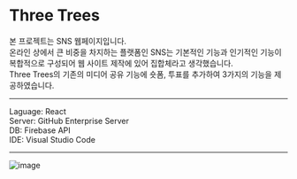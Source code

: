 # Three Trees 

본 프로젝트는 SNS 웹페이지입니다.<br>
온라인 상에서 큰 비중을 차지하는 플랫폼인 SNS는 기본적인 기능과 인기적인 기능이 복합적으로 구성되어 웹 사이트 제작에 있어 집합체라고 생각했습니다.<br>
Three Trees의 기존의 미디어 공유 기능에 숏폼, 투표를 추가하여 3가지의 기능을 제공하였습니다.<br>
***
Laguage: React<br>
Server: GitHub Enterprise Server<br>
DB: Firebase API<br>
IDE: Visual Studio Code<br>
***
![image](https://github.com/user-attachments/assets/0f3ec3bf-b8b9-4978-9a83-a7d2da818f6c)
